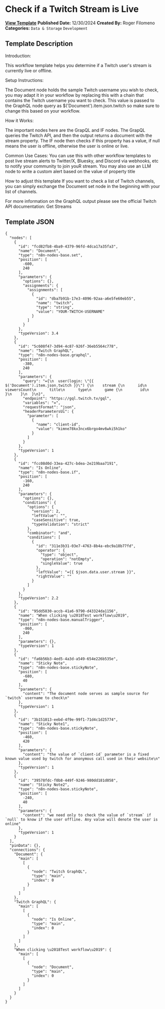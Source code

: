 # Check if a Twitch Stream is Live

**[View Template](https://n8n.io/workflows/2684-/)**  **Published Date:** 12/30/2024  **Created By:** Roger Filomeno  **Categories:** `Data & Storage` `Development`  

## Template Description

Introduction:

This workflow template helps you determine if a Twitch user's stream is currently live or offline.

Setup Instructions:

The Document node holds the sample Twitch username you wish to check, you may adapt it in your workflow by replacing this with a chain that contains the Twitch username you want to check. This value is passed to the GraphQL node query as $('Document').item.json.twitch so make sure to change this based on your workflow.

How it Works:

The important nodes here are the GrapQL and IF nodes. The GrapQL queries the Twitch API, and then the output returns a document with the stream property. The IF node then checks if this property has a value, if null means the user is offline, otherwise the user is online or live.

Common Use Cases:
You can use this with other workflow templates to post live stream alerts to Twitter/X, Bluesky, and Discord via webhooks, etc to notify your community to join youR stream. You may also use an LLM node to write a custom alert based on the value of property title

How to adjust this template
If you want to check a list of Twitch channels, you can simply exchange the Document set node in the beginning with your list of channels.


For more information on the GraphQL output please see the official Twitch API documentation: Get Streams

## Template JSON

```
{
  "nodes": [
    {
      "id": "fcd82fb8-4ba9-4379-96fd-4dca17a35fa3",
      "name": "Document",
      "type": "n8n-nodes-base.set",
      "position": [
        -600,
        240
      ],
      "parameters": {
        "options": {},
        "assignments": {
          "assignments": [
            {
              "id": "dba7b91b-17e3-4096-92aa-a6e5fe60eb55",
              "name": "twitch",
              "type": "string",
              "value": "YOUR-TWITCH-USERNAME"
            }
          ]
        }
      },
      "typeVersion": 3.4
    },
    {
      "id": "5c608f47-3d94-4c87-926f-36eb5564c778",
      "name": "Twitch GraphQL",
      "type": "n8n-nodes-base.graphql",
      "position": [
        -380,
        240
      ],
      "parameters": {
        "query": "={\n  user(login: \"{{ $('Document').item.json.twitch }}\") {\n    stream {\n      id\n      viewersCount\n      title\n      type\n      game {\n        id\n      }\n    }\n  }\n}",
        "endpoint": "https://gql.twitch.tv/gql",
        "variables": "=",
        "requestFormat": "json",
        "headerParametersUi": {
          "parameter": [
            {
              "name": "client-id",
              "value": "kimne78kx3ncx6brgo4mv6wki5h1ko"
            }
          ]
        }
      },
      "typeVersion": 1
    },
    {
      "id": "fcc08d0d-33ea-427c-bdea-2e219baa7191",
      "name": "Is Online",
      "type": "n8n-nodes-base.if",
      "position": [
        -160,
        240
      ],
      "parameters": {
        "options": {},
        "conditions": {
          "options": {
            "version": 2,
            "leftValue": "",
            "caseSensitive": true,
            "typeValidation": "strict"
          },
          "combinator": "and",
          "conditions": [
            {
              "id": "311e3b31-03e7-4763-8b4a-ebc9a18b77fd",
              "operator": {
                "type": "object",
                "operation": "notEmpty",
                "singleValue": true
              },
              "leftValue": "={{ $json.data.user.stream }}",
              "rightValue": ""
            }
          ]
        }
      },
      "typeVersion": 2.2
    },
    {
      "id": "95dd5830-accb-41a6-9790-d43324da1156",
      "name": "When clicking \u2018Test workflow\u2019",
      "type": "n8n-nodes-base.manualTrigger",
      "position": [
        -860,
        240
      ],
      "parameters": {},
      "typeVersion": 1
    },
    {
      "id": "fa6b56b3-4ed5-4a3d-a549-654e226b535e",
      "name": "Sticky Note",
      "type": "n8n-nodes-base.stickyNote",
      "position": [
        -680,
        40
      ],
      "parameters": {
        "content": "The document node serves as sample source for `twitch` username to check\n"
      },
      "typeVersion": 1
    },
    {
      "id": "3b151013-eebd-4f9e-99f1-71d4c1d25774",
      "name": "Sticky Note1",
      "type": "n8n-nodes-base.stickyNote",
      "position": [
        -460,
        420
      ],
      "parameters": {
        "content": "the value of `client-id` parameter is a fixed known value used by twitch for anonymous call used in their website\n"
      },
      "typeVersion": 1
    },
    {
      "id": "39578fdc-f0b8-449f-9246-980dd181d058",
      "name": "Sticky Note2",
      "type": "n8n-nodes-base.stickyNote",
      "position": [
        -240,
        40
      ],
      "parameters": {
        "content": "we need only to check the value of `stream` if `null` to know if the user offline. Any value will denote the user is online"
      },
      "typeVersion": 1
    }
  ],
  "pinData": {},
  "connections": {
    "Document": {
      "main": [
        [
          {
            "node": "Twitch GraphQL",
            "type": "main",
            "index": 0
          }
        ]
      ]
    },
    "Twitch GraphQL": {
      "main": [
        [
          {
            "node": "Is Online",
            "type": "main",
            "index": 0
          }
        ]
      ]
    },
    "When clicking \u2018Test workflow\u2019": {
      "main": [
        [
          {
            "node": "Document",
            "type": "main",
            "index": 0
          }
        ]
      ]
    }
  }
}
```
